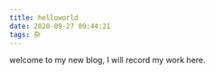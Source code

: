 ```yaml
---
title: helloworld
date: 2020-09-27 09:44:21
tags: 杂
---
```

welcome to my new blog, I will record my work here.
